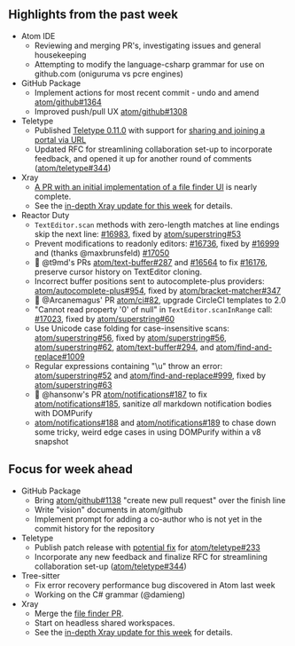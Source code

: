 ## Highlights from the past week

- Atom IDE
  - Reviewing and merging PR's, investigating issues and general housekeeping
  - Attempting to modify the language-csharp grammar for use on github.com (oniguruma vs pcre engines)
- GitHub Package
  - Implement actions for most recent commit - undo and amend [atom/github#1364](https://github.com/atom/github/pull/1364)
  - Improved push/pull UX [atom/github#1308](https://github.com/atom/github/pull/1308)
- Teletype
  - Published [Teletype 0.11.0](https://github.com/atom/teletype/releases/tag/v0.11.0) with support for [sharing and joining a portal via URL](https://blog.atom.io/2018/03/29/new-in-teletype-faster-setup-and-improved-multi-file-support.html#joining-a-portal-is-as-easy-as-clicking-a-link)
  - Updated RFC for streamlining collaboration set-up to incorporate feedback, and opened it up for another round of comments ([atom/teletype#344](https://github.com/atom/teletype/pull/344))
- Xray
  - [A PR with an initial implementation of a file finder UI](https://github.com/atom/xray/pull/55) is nearly complete.
  - See the [in-depth Xray update for this week](https://github.com/atom/xray/blob/master/docs/updates/2018_04_02.md) for details.
- Reactor Duty
  - `TextEditor.scan` methods with zero-length matches at line endings skip the next line: [#16983](https://github.com/atom/atom/issues/16983), fixed by [atom/superstring#53](https://github.com/atom/superstring/pull/53)
  - Prevent modifications to readonly editors: [#16736](https://github.com/atom/atom/issues/16736), fixed by [#16999](https://github.com/atom/atom/pull/16999) and (thanks @maxbrunsfeld) [#17050](https://github.com/atom/atom/pull/17050)
  - :ship: @t9md's PRs [atom/text-buffer#287](https://github.com/atom/text-buffer/pull/287) and [#16564](https://github.com/atom/atom/pull/16564) to fix [#16176](https://github.com/atom/atom/issues/16176), preserve cursor history on TextEditor cloning.
  - Incorrect buffer positions sent to autocomplete-plus providers: [atom/autocomplete-plus#954](https://github.com/atom/autocomplete-plus/issues/954), fixed by [atom/bracket-matcher#347](https://github.com/atom/bracket-matcher/pull/347)
  - :ship: @Arcanemagus' PR [atom/ci#82](https://github.com/atom/ci/pull/82), upgrade CircleCI templates to 2.0
  - "Cannot read property '0' of null" in `TextEditor.scanInRange` call: [#17023](https://github.com/atom/atom/issues/17023), fixed by [atom/superstring#60](https://github.com/atom/superstring/pull/60)
  - Use Unicode case folding for case-insensitive scans: [atom/superstring#56](https://github.com/atom/superstring/issues/56), fixed by [atom/superstring#56](https://github.com/atom/superstring/pull/61), [atom/superstring#62](https://github.com/atom/superstring/pull/62), [atom/text-buffer#294](https://github.com/atom/text-buffer/pull/294), and [atom/find-and-replace#1009](https://github.com/atom/find-and-replace/pull/1009)
  - Regular expressions containing "\u" throw an error: [atom/superstring#52](https://github.com/atom/superstring/issues/52) and [atom/find-and-replace#999](https://github.com/atom/find-and-replace/issues/999), fixed by [atom/superstring#63](https://github.com/atom/superstring/pull/63)
  - :ship: @hansonw's PR [atom/notifications#187](https://github.com/atom/notifications/pull/187) to fix [atom/notifications#185](https://github.com/atom/notifications/issues/185), sanitize _all_ markdown notification bodies with DOMPurify
  - [atom/notifications#188](https://github.com/atom/notifications/pull/188) and [atom/notifications#189](https://github.com/atom/notifications/pull/189) to chase down some tricky, weird edge cases in using DOMPurify within a v8 snapshot

## Focus for week ahead

- GitHub Package
  - Bring [atom/github#1138](https://github.com/atom/github/pull/1138) "create new pull request" over the finish line
  - Write "vision" documents in atom/github
  - Implement prompt for adding a co-author who is not yet in the commit history for the repository
- Teletype
  - Publish patch release with [potential fix](https://github.com/atom/teletype-client/pull/58) for [atom/teletype#233](https://github.com/atom/teletype/issues/233)
  - Incorporate any new feedback and finalize RFC for streamlining collaboration set-up ([atom/teletype#344](https://github.com/atom/teletype/pull/344))
- Tree-sitter
  - Fix error recovery performance bug discovered in Atom last week
  - Working on the C# grammar (@damieng)
- Xray
  - Merge the [file finder PR](https://github.com/atom/xray/pull/55).
  - Start on headless shared workspaces.
  - See the [in-depth Xray update for this week](https://github.com/atom/xray/blob/master/docs/updates/2018_04_02.md) for details.
